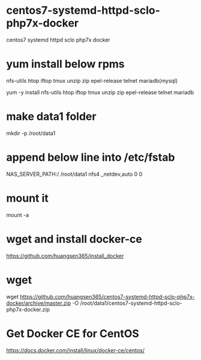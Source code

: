 # centos7-systemd-httpd-sclo-php7x-docker
centos7 systemd httpd sclo php7x docker

# yum install below rpms
nfs-utils
htop
iftop
tmux
unzip
zip
epel-release
telnet
mariadb(mysql)

yum -y install nfs-utils htop iftop tmux unzip zip epel-release telnet mariadb
# make data1 folder
mkdir -p /root/data1
# append below line into /etc/fstab
NAS_SERVER_PATH:/ /root/data1     nfs4    _netdev,auto    0       0
# mount it
mount -a
# wget and install docker-ce
https://github.com/huangsen365/install_docker
# wget
wget https://github.com/huangsen365/centos7-systemd-httpd-sclo-php7x-docker/archive/master.zip -O /root/data1/centos7-systemd-httpd-sclo-php7x-docker.zip


# Get Docker CE for CentOS
https://docs.docker.com/install/linux/docker-ce/centos/
